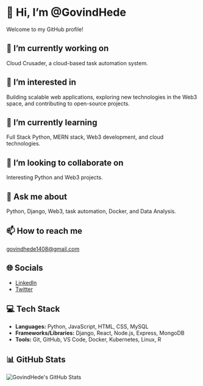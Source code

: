 # 👋 Hi, I’m @GovindHede

Welcome to my GitHub profile!

## 🔭 I’m currently working on
Cloud Crusader, a cloud-based task automation system.

## 👀 I’m interested in
Building scalable web applications, exploring new technologies in the Web3 space, and contributing to open-source projects.

## 🌱 I’m currently learning
Full Stack Python, MERN stack, Web3 development, and cloud technologies.

## 💞️ I’m looking to collaborate on
Interesting Python and Web3 projects.

## 💬 Ask me about
Python, Django, Web3, task automation, Docker, and Data Analysis.

## 📫 How to reach me
[govindhede1408@gmail.com](mailto:govindhede1408@gmail.com)

## 🌐 Socials
- [LinkedIn](https://www.linkedin.com/in/govindhede)
- [Twitter](https://x.com/GovindHede)

## 💻 Tech Stack
- **Languages:** Python, JavaScript, HTML, CSS, MySQL
- **Frameworks/Libraries:** Django, React, Node.js, Express, MongoDB
- **Tools:** Git, GitHub, VS Code, Docker, Kubernetes, Linux, R

## 📊 GitHub Stats
![GovindHede's GitHub Stats](https://github-readme-stats.vercel.app/api?username=GovindHede&show_icons=true&theme=radical)

<!---
GovindHede/GovindHede is a ✨ special ✨ repository because its `README.md` (this file) appears on your GitHub profile.
You can click the Preview link to take a look at your changes.
--->
